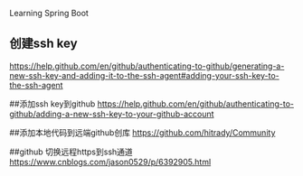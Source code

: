 Learning Spring Boot
## 创建ssh key
https://help.github.com/en/github/authenticating-to-github/generating-a-new-ssh-key-and-adding-it-to-the-ssh-agent#adding-your-ssh-key-to-the-ssh-agent

##添加ssh key到github
https://help.github.com/en/github/authenticating-to-github/adding-a-new-ssh-key-to-your-github-account

##添加本地代码到远端github创库
https://github.com/hitrady/Community

##github 切换远程https到ssh通道
https://www.cnblogs.com/jason0529/p/6392905.html